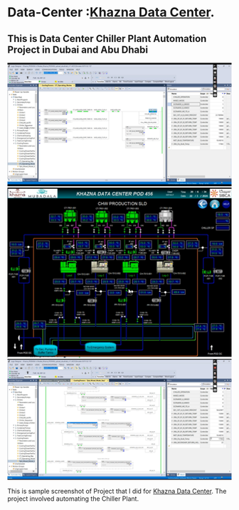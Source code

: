 

# Data-Center :[Khazna Data Center](https://www.khazna.ae/).
## This is Data Center Chiller Plant Automation Project in Dubai and Abu Dhabi

![Screenshot of Khazna Data Center Program.](https://github.com/nadim4114/Khazna-Data-Center/blob/main/Screenshot%202024-03-26%20140750.png)
![Screenshot of Khazna Data Center Program.](https://github.com/nadim4114/Khazna-Data-Center/blob/main/Screenshot%202024-03-26%20140820.png)
![Screenshot of Khazna Data Center Program.](https://github.com/nadim4114/Khazna-Data-Center/blob/main/Screenshot%202024-03-26%20140954.png)


This is sample screenshot of Project that I did for [Khazna Data Center](https://www.khazna.ae/). 
The project involved automating the Chiller Plant.


